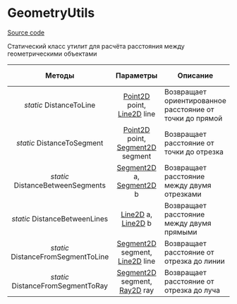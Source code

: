 # GeometryUtils

[Source code](../../Src/Sbazuo.Geometry/GeometryUtils.cs)

Статический класс утилит для расчёта расстояния между геометрическими объектами

| Методы | Параметры | Описание | Возвращаемое значение |
| :----: | :-------: | -------- | :-------------------: |
| *static* DistanceToLine | [Point2D](Point2D.md) point, [Line2D](Line2D.md) line | Возвращает ориентированное расстояние от точки до прямой | ``double`` |
| *static* DistanceToSegment | [Point2D](Point2D.md) point, [Segment2D](Segment2D.md) segment | Возвращает расстояние от точки до отрезка | ``double`` |
| *static* DistanceBetweenSegments | [Segment2D](Segment2D.md) a, [Segment2D](Segment2D.md) b | Возвращает расстояние между двумя отрезками | ``double`` |
| *static* DistanceBetweenLines | [Line2D](Line2D.md) a, [Line2D](Line2D.md) b | Возвращает расстояние между двумя прямыми | ``double`` |
| *static* DistanceFromSegmentToLine | [Segment2D](Segment2D.md) segment, [Line2D](Line2D.md) line | Возвращает расстояние от отрезка до линии | ``double`` |
| *static* DistanceFromSegmentToRay | [Segment2D](Segment2D.md) segment, [Ray2D](Ray2D.md) ray | Возвращает расстояние от отрезка до луча | ``double`` |